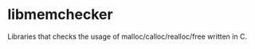 libmemchecker
=============

Libraries that checks the usage of malloc/calloc/realloc/free written in C.
